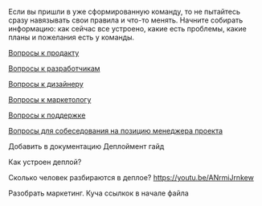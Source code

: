 Если вы пришли в уже сформированную команду, то не пытайтесь сразу навязывать свои правила и что-то менять. Начните собирать информацию: как сейчас все устроено, какие есть проблемы, какие планы и пожелания есть у команды. 

[Вопросы к продакту](./po/README.md)

[Вопросы к разработчикам](./develop/README.md)

[Вопросы к дизайнеру](./design/README.md)

[Вопросы к маркетологу](./marketing/README.md)

[Вопросы к поддержке](./support/README.md)

[Вопросы для собеседования на позицию менеджера проекта](./job_interview/README.md)

Добавить в документацию Деплоймент гайд

Как устроен деплой?

Сколько человек разбираются в деплое?
https://youtu.be/ANrmiJrnkew





Разобрать маркетинг. Куча ссылкок в начале файла 


